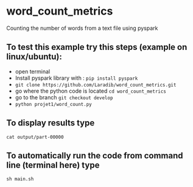 # word_count_metrics

Counting the number of words from a text file using pyspark

## To test this example try this steps (example on linux/ubuntu):
* open terminal
* Install pyspark library with : ```pip install pyspark```
* ```git clone https://github.com/Laradib/word_count_metrics.git```
* go where the python code is located ```cd word_count_metrics```
* go to the branch ```git checkout develop```
* ```python projet1/word_count.py```
## To display results type
```cat output/part-00000```
## To automatically run the code from command line (terminal here) type
```sh main.sh```


